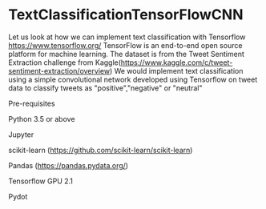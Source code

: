 # TextClassificationTensorFlowCNN
Let us look at how we can implement text classification with Tensorflow https://www.tensorflow.org/ TensorFlow is an end-to-end open source platform for machine learning. The dataset is from the Tweet Sentiment Extraction challenge from Kaggle(https://www.kaggle.com/c/tweet-sentiment-extraction/overview) We would implement text classification using a simple convolutional network developed using Tensorflow on tweet data to classify tweets as "positive","negative" or "neutral"


Pre-requisites

Python 3.5 or above

Jupyter

scikit-learn (https://github.com/scikit-learn/scikit-learn)

Pandas (https://pandas.pydata.org/)

Tensorflow GPU 2.1

Pydot
